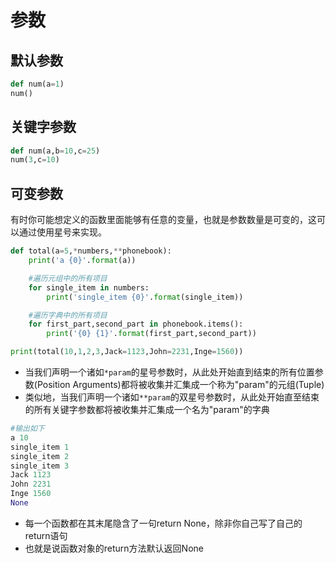 # 参数

## 默认参数
```python
def num(a=1)
num()
```
## 关键字参数
```python
def num(a,b=10,c=25)
num(3,c=10)
```
## 可变参数
有时你可能想定义的函数里面能够有任意的变量，也就是参数数量是可变的，这可以通过使用星号来实现。
```python
def total(a=5,*numbers,**phonebook):
    print('a {0}'.format(a))

    #遍历元组中的所有项目
    for single_item in numbers:
        print('single_item {0}'.format(single_item))

    #遍历字典中的所有项目
    for first_part,second_part in phonebook.items():
        print('{0} {1}'.format(first_part,second_part))

print(total(10,1,2,3,Jack=1123,John=2231,Inge=1560))
```
* 当我们声明一个诸如``*param``的星号参数时，从此处开始直到结束的所有位置参数(Position Arguments)都将被收集并汇集成一个称为"param"的元组(Tuple)
*  类似地，当我们声明一个诸如``**param``的双星号参数时，从此处开始直至结束的所有关键字参数都将被收集并汇集成一个名为"param"的字典
```python
#输出如下
a 10
single_item 1
single_item 2
single_item 3
Jack 1123
John 2231
Inge 1560
None
```
* 每一个函数都在其末尾隐含了一句return None，除非你自己写了自己的return语句
* 也就是说函数对象的return方法默认返回None
